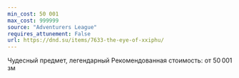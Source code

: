 ```yaml
---
min_cost: 50 001
max_cost: 999999
source: "Adventurers League"
requires_attunement: False
url: https://dnd.su/items/7633-the-eye-of-xxiphu/
---
```


Чудесный предмет, легендарный
Рекомендованная стоимость: от 50 001 зм